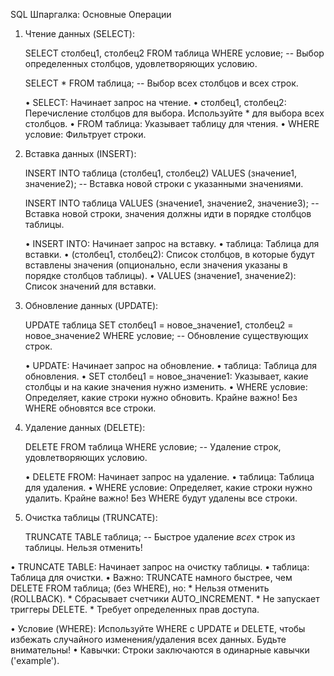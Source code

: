 SQL Шпаргалка: Основные Операции

1. Чтение данных (SELECT):

    SELECT столбец1, столбец2 FROM таблица WHERE условие;   -- Выбор определенных столбцов, удовлетворяющих условию.

    SELECT * FROM таблица;                               -- Выбор всех столбцов и всех строк.
    
   •   SELECT:  Начинает запрос на чтение.
   •   столбец1, столбец2:  Перечисление столбцов для выбора.  Используйте * для выбора всех столбцов.
   •   FROM таблица:  Указывает таблицу для чтения.
   •   WHERE условие:  Фильтрует строки.

3. Вставка данных (INSERT):

    INSERT INTO таблица (столбец1, столбец2) VALUES (значение1, значение2);  -- Вставка новой строки с указанными значениями.

    INSERT INTO таблица VALUES (значение1, значение2, значение3);            -- Вставка новой строки, значения должны идти в порядке столбцов таблицы.
    
   •   INSERT INTO:  Начинает запрос на вставку.
   •   таблица:  Таблица для вставки.
   •   (столбец1, столбец2):  Список столбцов, в которые будут вставлены значения (опционально, если значения указаны в порядке столбцов таблицы).
   •   VALUES (значение1, значение2):  Список значений для вставки.

4. Обновление данных (UPDATE):

    UPDATE таблица SET столбец1 = новое_значение1, столбец2 = новое_значение2 WHERE условие;  -- Обновление существующих строк.

   •   UPDATE: Начинает запрос на обновление.
   •   таблица:  Таблица для обновления.
   •   SET столбец1 = новое_значение1:  Указывает, какие столбцы и на какие значения нужно изменить.
   •   WHERE условие:  Определяет, какие строки нужно обновить. Крайне важно! Без WHERE обновятся все строки.

5. Удаление данных (DELETE):

    DELETE FROM таблица WHERE условие;  -- Удаление строк, удовлетворяющих условию.
    
   •   DELETE FROM: Начинает запрос на удаление.
   •   таблица:  Таблица для удаления.
   •   WHERE условие: Определяет, какие строки нужно удалить. Крайне важно! Без WHERE будут удалены все строки.

6.  Очистка таблицы (TRUNCATE):

    TRUNCATE TABLE таблица;  -- Быстрое удаление *всех* строк из таблицы.  Нельзя отменить!

•   TRUNCATE TABLE:  Начинает запрос на очистку таблицы.
•   таблица:  Таблица для очистки.
•   Важно:  TRUNCATE намного быстрее, чем DELETE FROM таблица; (без WHERE),  но:
        *   Нельзя отменить (ROLLBACK).
        *   Сбрасывает счетчики AUTO_INCREMENT.
        *   Не запускает триггеры DELETE.
        *   Требует определенных прав доступа.

•   Условие (WHERE): Используйте WHERE с UPDATE и DELETE, чтобы избежать случайного изменения/удаления всех данных.  Будьте внимательны!
•   Кавычки: Строки заключаются в одинарные кавычки ('example').
